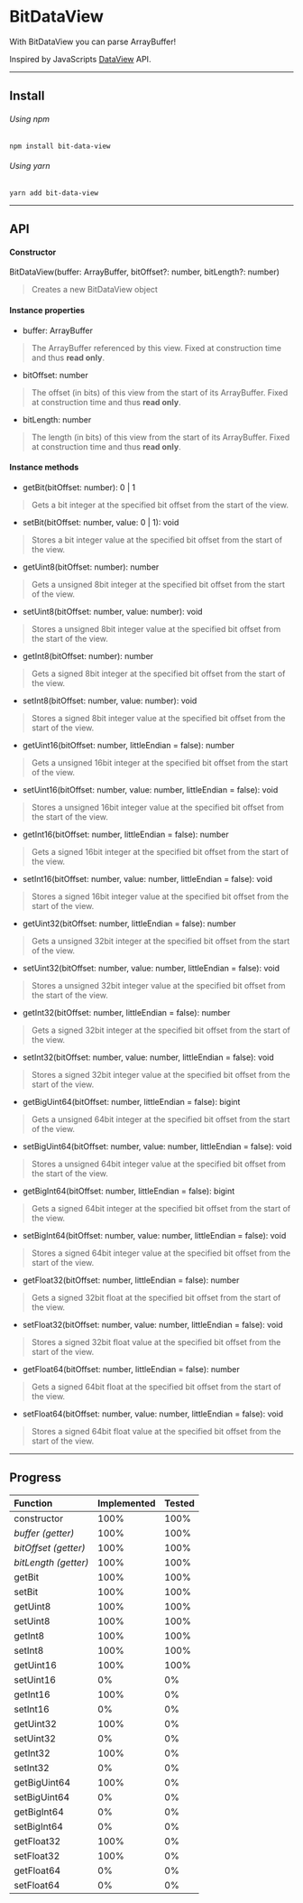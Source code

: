 # BitDataView

With BitDataView you can parse ArrayBuffer!

Inspired by JavaScripts [DataView](https://developer.mozilla.org/en-US/docs/Web/JavaScript/Reference/Global_Objects/DataView) API.

---
## Install
###### Using npm
```
npm install bit-data-view
```
###### Using yarn
```
yarn add bit-data-view
```

---
## API
#### Constructor
BitDataView(buffer: ArrayBuffer, bitOffset?: number, bitLength?: number)  
> Creates a new BitDataView object

#### Instance properties
- buffer: ArrayBuffer
> The ArrayBuffer referenced by this view. Fixed at construction time and thus **read only**.

- bitOffset: number
> The offset (in bits) of this view from the start of its ArrayBuffer. Fixed at construction time and thus **read only**.

- bitLength: number
> The length (in bits) of this view from the start of its ArrayBuffer. Fixed at construction time and thus **read only**.

#### Instance methods
- getBit(bitOffset: number): 0 | 1
> Gets a bit integer at the specified bit offset from the start of the view.

- setBit(bitOffset: number, value: 0 | 1): void
> Stores a bit integer value at the specified bit offset from the start of the view.

- getUint8(bitOffset: number): number
> Gets a unsigned 8bit integer at the specified bit offset from the start of the view.

- setUint8(bitOffset: number, value: number): void
> Stores a unsigned 8bit integer value at the specified bit offset from the start of the view.

- getInt8(bitOffset: number): number
> Gets a signed 8bit integer at the specified bit offset from the start of the view.

- setInt8(bitOffset: number, value: number): void
> Stores a signed 8bit integer value at the specified bit offset from the start of the view.

- getUint16(bitOffset: number, littleEndian = false): number
> Gets a unsigned 16bit integer at the specified bit offset from the start of the view.

- setUint16(bitOffset: number, value: number, littleEndian = false): void
> Stores a unsigned 16bit integer value at the specified bit offset from the start of the view.

- getInt16(bitOffset: number, littleEndian = false): number
> Gets a signed 16bit integer at the specified bit offset from the start of the view.

- setInt16(bitOffset: number, value: number, littleEndian = false): void
> Stores a signed 16bit integer value at the specified bit offset from the start of the view.

- getUint32(bitOffset: number, littleEndian = false): number
> Gets a unsigned 32bit integer at the specified bit offset from the start of the view.

- setUint32(bitOffset: number, value: number, littleEndian = false): void
> Stores a unsigned 32bit integer value at the specified bit offset from the start of the view.

- getInt32(bitOffset: number, littleEndian = false): number
> Gets a signed 32bit integer at the specified bit offset from the start of the view.

- setInt32(bitOffset: number, value: number, littleEndian = false): void
> Stores a signed 32bit integer value at the specified bit offset from the start of the view.

- getBigUint64(bitOffset: number, littleEndian = false): bigint
> Gets a unsigned 64bit integer at the specified bit offset from the start of the view.

- setBigUint64(bitOffset: number, value: number, littleEndian = false): void
> Stores a unsigned 64bit integer value at the specified bit offset from the start of the view.

- getBigInt64(bitOffset: number, littleEndian = false): bigint
> Gets a signed 64bit integer at the specified bit offset from the start of the view.

- setBigInt64(bitOffset: number, value: number, littleEndian = false): void
> Stores a signed 64bit integer value at the specified bit offset from the start of the view.

- getFloat32(bitOffset: number, littleEndian = false): number
> Gets a signed 32bit float at the specified bit offset from the start of the view.

- setFloat32(bitOffset: number, value: number, littleEndian = false): void
> Stores a signed 32bit float value at the specified bit offset from the start of the view.

- getFloat64(bitOffset: number, littleEndian = false): number
> Gets a signed 64bit float at the specified bit offset from the start of the view.

- setFloat64(bitOffset: number, value: number, littleEndian = false): void
> Stores a signed 64bit float value at the specified bit offset from the start of the view.

---
## Progress
| Function             | Implemented | Tested  |
| :------------------- | :---------- | :------ |
| constructor          | 100%        | 100%    |
| *buffer (getter)*    | 100%        | 100%    |
| *bitOffset (getter)* | 100%        | 100%    |
| *bitLength (getter)* | 100%        | 100%    |
| getBit               | 100%        | 100%    |
| setBit               | 100%        | 100%    |
| getUint8             | 100%        | 100%    |
| setUint8             | 100%        | 100%    |
| getInt8              | 100%        | 100%    |
| setInt8              | 100%        | 100%    |
| getUint16            | 100%        | 100%    |
| setUint16            | 0%          | 0%      |
| getInt16             | 100%        | 0%      |
| setInt16             | 0%          | 0%      |
| getUint32            | 100%        | 0%      |
| setUint32            | 0%          | 0%      |
| getInt32             | 100%        | 0%      |
| setInt32             | 0%          | 0%      |
| getBigUint64         | 100%        | 0%      |
| setBigUint64         | 0%          | 0%      |
| getBigInt64          | 0%          | 0%      |
| setBigInt64          | 0%          | 0%      |
| getFloat32           | 100%        | 0%      |
| setFloat32           | 100%        | 0%      |
| getFloat64           | 0%          | 0%      |
| setFloat64           | 0%          | 0%      |